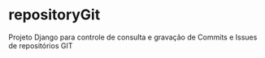 # repositoryGit
Projeto Django para controle de consulta e gravação de Commits e Issues de repositórios GIT
